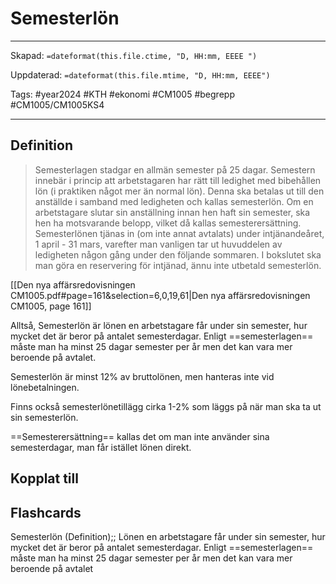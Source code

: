 # Semesterlön

---

Skapad: `=dateformat(this.file.ctime, "D, HH:mm, EEEE ")`

Uppdaterad: `=dateformat(this.file.mtime, "D, HH:mm, EEEE")`

Tags: #year2024 #KTH #ekonomi #CM1005 #begrepp #CM1005/CM1005KS4

---

## Definition

> Semesterlagen stadgar en allmän semester på 25 dagar. Semestern innebär i princip att arbetstagaren har rätt till ledighet med bibehållen lön (i praktiken något mer än normal lön). Denna ska betalas ut till den anställde i samband med ledigheten och kallas semesterlön. Om en arbetstagare slutar sin anställning innan hen haft sin semester, ska hen ha motsvarande belopp, vilket då kallas semesterersättning. Semesterlönen tjänas in (om inte annat avtalats) under intjänandeåret, 1 april - 31 mars, varefter man vanligen tar ut huvuddelen av ledigheten någon gång under den följande sommaren. I bokslutet ska man göra en reservering för intjänad, ännu inte utbetald semesterlön.

[[Den nya affärsredovisningen CM1005.pdf#page=161&selection=6,0,19,61|Den nya affärsredovisningen CM1005, page 161]]

Alltså, Semesterlön är lönen en arbetstagare får under sin semester, hur mycket det är beror på antalet semesterdagar. Enligt ==semesterlagen== måste man ha minst 25 dagar semester per år men det kan vara mer beroende på avtalet.

Semesterlön är minst 12% av bruttolönen, men hanteras inte vid lönebetalningen.

Finns också semesterlönetillägg cirka 1-2% som läggs på när man ska ta ut sin semesterlön.

==Semesterersättning== kallas det om man inte använder sina semesterdagar, man får istället lönen direkt.

## Kopplat till

## Flashcards

Semesterlön (Definition);; Lönen en arbetstagare får under sin semester, hur mycket det är beror på antalet semesterdagar. Enligt ==semesterlagen== måste man ha minst 25 dagar semester per år men det kan vara mer beroende på avtalet
<!--SR:!2024-03-12,8,250-->
